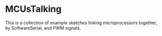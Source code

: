 # MCUsTalking
This is a collection of example sketches linking microprocessors together, by SoftwareSerial, and PWM signals.
